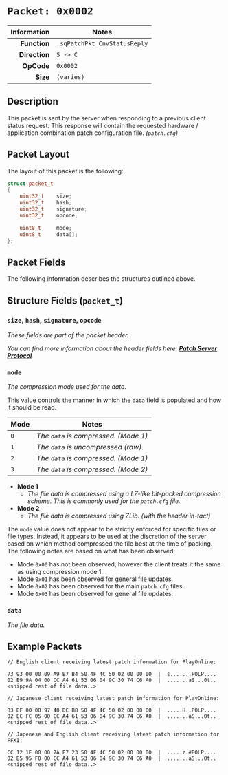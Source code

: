 # `Packet: 0x0002`

| Information | Notes |
| ---: | --- |
| **Function**  | `_sqPatchPkt_CnvStatusReply` |
| **Direction** | `S -> C` |
| **OpCode**    | `0x0002` |
| **Size**      | `(varies)` |

## Description

This packet is sent by the server when responding to a previous client status request. This response will contain the requested hardware / application combination patch configuration file. _(`patch.cfg`)_

## Packet Layout

The layout of this packet is the following:

```cpp
struct packet_t
{
    uint32_t    size;
    uint32_t    hash;
    uint32_t    signature;
    uint32_t    opcode;

    uint8_t     mode;
    uint8_t     data[];
};
```

## Packet Fields

The following information describes the structures outlined above.

## Structure Fields (`packet_t`)

### `size`, `hash`, `signature`, `opcode`

_These fields are part of the packet header._

_You can find more information about the header fields here: [**Patch Server Protocol**](/patch/protocol.md)_

### `mode`

_The compression mode used for the data._

This value controls the manner in which the `data` field is populated and how it should be read.

| Mode | Notes |
| --- | --- |
| `0` | _The `data` is compressed. (Mode 1)_ |
| `1` | _The `data` is uncompressed (raw)._ |
| `2` | _The `data` is compressed. (Mode 1)_ |
| `3` | _The `data` is compressed. (Mode 2)_ |

  - **Mode 1**
    - _The file data is compressed using a LZ-like bit-packed compression scheme. This is commonly used for the `patch.cfg` file._
  - **Mode 2**
    - _The file data is compressed using ZLib. (with the header in-tact)_

The `mode` value does not appear to be strictly enforced for specific files or file types. Instead, it appears to be used at the discretion of the server based on which method compressed the file best at the time of packing. The following notes are based on what has been observed:

  - Mode `0x00` has not been observed, however the client treats it the same as using compression mode 1.
  - Mode `0x01` has been observed for general file updates.
  - Mode `0x02` has been observed for the main `patch.cfg` files.
  - Mode `0x03` has been observed for general file updates.

### `data`

_The file data._

## Example Packets

```
// English client receiving latest patch information for PlayOnline:

73 93 00 00 09 A9 B7 B4 50 4F 4C 50 02 00 00 00  |  s.......POLP....
02 E9 9A 04 00 CC A4 61 53 06 04 9C 30 74 C6 A0  |  .......aS...0t..
<snipped rest of file data..>

// Japanese client receiving latest patch information for PlayOnline:

B3 BF 00 00 97 48 DC B8 50 4F 4C 50 02 00 00 00  |  .....H..POLP....
02 EC FC 05 00 CC A4 61 53 06 04 9C 30 74 C6 A0  |  .......aS...0t..
<snipped rest of file data..>

// Japenese and English client receiving latest patch information for FFXI:

CC 12 1E 00 00 7A E7 23 50 4F 4C 50 02 00 00 00  |  .....z.#POLP....
02 B5 95 F0 00 CC A4 61 53 06 04 9C 30 74 C6 A0  |  .......aS...0t..
<snipped rest of file data..>
```